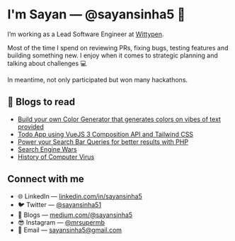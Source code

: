 # I'm Sayan — @sayansinha5 👋

I’m working as a Lead Software Engineer at [Wittypen](https://wittypen.com).

Most of the time I spend on reviewing PRs, fixing bugs, testing features and building something new. I enjoy when it comes to strategic planning and talking about challenges 💻

In meantime, not only participated but won many hackathons.


## 📰 Blogs to read
- [Build your own Color Generator that generates colors on vibes of text provided](https://medium.com/@sayansinha5/build-your-own-ai-text-to-color-generator-8a3e6fac17b2)
- [Todo App using VueJS 3 Composition API and Tailwind CSS](https://medium.com/@sayansinha5/todo-app-using-vuejs-3-composition-api-and-tailwind-css-ee7c82854357)
- [Power your Search Bar Queries for better results with PHP](https://medium.com/@sayansinha5/power-your-search-queries-for-better-results-with-php-eb439e92f74a)
- [Search Engine Wars](https://medium.com/@sayansinha5/search-engines-wars-d46c9d1a4bb0)
- [History of Computer Virus](https://medium.com/@sayansinha5/computer-virus-and-its-history-f2dcec54393f)


## Connect with me

- 🌐 LinkedIn — [linkedin.com/in/sayansinha5](https://www.linkedin.com/in/sayansinha5)
- 🐦 Twitter — [@sayansinha51](https://twitter.com/sayansinha51)
- 📰 Blogs — [medium.com/@sayansinha5](https://medium.com/@sayansinha5)
- 😎 Instagram — [@mrsupermb](https://instagram.com/mrsupermb)
- 📧 Email — [sayansinha5@gmail.com](mailto:sayansinha5@gmail.com)
